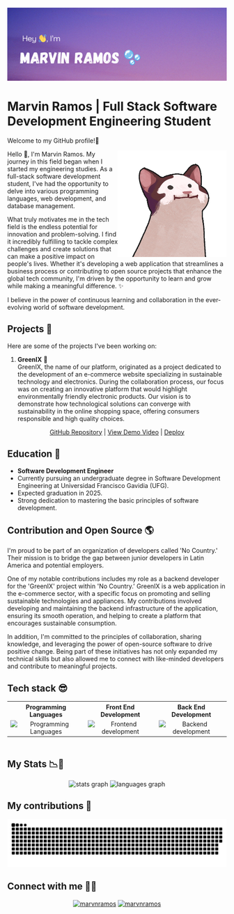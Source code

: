 
![cheese!](img/Header-Image.png)


# Marvin Ramos | Full Stack Software Development Engineering Student

Welcome to my GitHub profile!🍂

<img align="right" width=250px alt="Cat" src="img/catgifdos.gif" />

Hello 👋, I'm Marvin Ramos. My journey in this field began when I started my engineering studies. As a full-stack software development student, I've had the opportunity to delve into various programming languages, web development, and database management.

What truly motivates me in the tech field is the endless potential for innovation and problem-solving. I find it incredibly fulfilling to tackle complex challenges and create solutions that can make a positive impact on people's lives. Whether it's developing a web application that streamlines a business process or contributing to open source projects that enhance the global tech community, I'm driven by the opportunity to learn and grow while making a meaningful difference. ✨

I believe in the power of continuous learning and collaboration in the ever-evolving world of software development. 


## Projects 🫧
Here are some of the projects I've been working on:
1. **GreenIX** 🍃
<br>GreenIX, the name of our platform, originated as a project dedicated to the development of an e-commerce website specializing in sustainable technology and electronics. During the collaboration process, our focus was on creating an innovative platform that would highlight environmentally friendly electronic products. Our vision is to demonstrate how technological solutions can converge with sustainability in the online shopping space, offering consumers responsible and high quality choices.
<p align="center">
 <a href="https://github.com/MarvnRamos/c14-15-t-node-react.git" target="blank">GitHub Repository</a>
 |
 <a href="https://youtu.be/yYlHbgjQfOc?si=cTy663IHN2-egK7W" target="blank">View Demo Video</a>
 |
 <a href="https://c14-15-t-node-react.vercel.app/" target="blank">Deploy</a>
 </p>

## Education 🧠
- **Software Development Engineer**
- Currently pursuing an undergraduate degree in Software Development Engineering at Universidad Francisco Gavidia (UFG).
- Expected graduation in 2025.
- Strong dedication to mastering the basic principles of software development.

## Contribution and Open Source 🌎

I'm proud to be part of an organization of developers called 'No Country.' Their mission is to bridge the gap between junior developers in Latin America and potential employers.

One of my notable contributions includes my role as a backend developer for the 'GreenIX' project within 'No Country.' GreenIX is a web application in the e-commerce sector, with a specific focus on promoting and selling sustainable technologies and appliances. My contributions involved developing and maintaining the backend infrastructure of the application, ensuring its smooth operation, and helping to create a platform that encourages sustainable consumption.

In addition, I'm committed to the principles of collaboration, sharing knowledge, and leveraging the power of open-source software to drive positive change. Being part of these initiatives has not only expanded my technical skills but also allowed me to connect with like-minded developers and contribute to meaningful projects.


## Tech stack  😎

<table border="0" cellspacing="5" cellpadding="10" width="400" height="100" align="center">
  <tr>
    <th><b>Programming Languages</b></th>
    <th><b>Front End Development</b></th>
    <th><b>Back End Development</b></th>
  </tr>
  <tr>
    <td align="center"><img src="https://skillicons.dev/icons?i=js,python" height=32 alt="Programming Languages" /></td>
    <td align="center"><img src="https://skillicons.dev/icons?i=html,css" height=32 alt="Frontend development" /></td>
    <td align="center"><img src="https://skillicons.dev/icons?i=nodejs,express,mongodb," height=32 alt="Backend development" /></td>
  </tr>
</table>

## My Stats 📉📌
<div align="center">
  <img src="https://github-readme-stats.vercel.app/api?username=marvnramos&hide_title=false&hide_rank=false&show_icons=true&include_all_commits=true&count_private=true&disable_animations=false&theme=dracula&locale=en&hide_border=false&order=1" height="150" alt="stats graph"  />
  <img src="https://github-readme-stats.vercel.app/api/top-langs?username=marvnramos&locale=en&hide_title=false&layout=compact&card_width=320&langs_count=5&theme=dracula&hide_border=false&order=2" height="150" alt="languages graph"  />
</div>

## My contributions 🐍

<img src="https://raw.githubusercontent.com/marvnramos/marvnramos/output/snake.svg" alt="Snake animation" />

## Connect with me 🤝😺
<div align="center">
<a href="https://www.linkedin.com/in/marvn-ramos/" target="blank"><img align = "center" src="https://img.shields.io/badge/LinkedIn-0077B5?style=for-the badge&logo=linkedin&logoColor=white" alt="marvnramos" /></a> <a href="https://twitter.com/marvnramos" target="blank"><img align = "center" src="https://img.shields.io/twitter/follow/marvnramos" alt="marvnramos" /></a>
</div>

